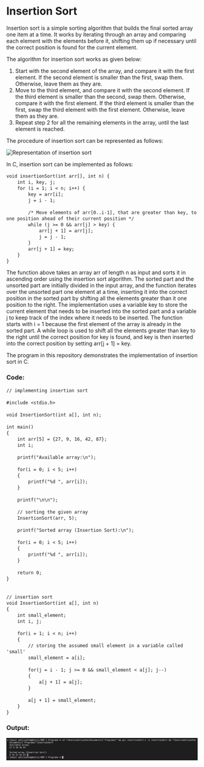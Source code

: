 # Insertion Sort

Insertion sort is a simple sorting algorithm that builds the final sorted array one item at a time. It works by iterating through an array and comparing each element with the elements before it, shifting them up if necessary until the correct position is found for the current element.

The algorithm for insertion sort works as given below:

1. Start with the second element of the array, and compare it with the first element. If the second element is smaller than the first, swap them. Otherwise, leave them as they are.
2. Move to the third element, and compare it with the second element. If the third element is smaller than the second, swap them. Otherwise, compare it with the first element. If the third element is smaller than the first, swap the third element with the first element. Otherwise, leave them as they are.
3. Repeat step 2 for all the remaining elements in the array, until the last element is reached.

The procedure of insertion sort can be represented as follows:

![Representation of insertion sort](https://miro.medium.com/v2/resize:fit:1400/0*1zi2XtjiLXa3LYZh.PNG)

In C, insertion sort can be implemented as follows:

```
void insertionSort(int arr[], int n) {
    int i, key, j;
    for (i = 1; i < n; i++) {
        key = arr[i];
        j = i - 1;

        /* Move elements of arr[0..i-1], that are greater than key, to one position ahead of their current position */
        while (j >= 0 && arr[j] > key) {
            arr[j + 1] = arr[j];
            j = j - 1;
        }
        arr[j + 1] = key;
    }
}
```

The function above takes an array arr of length n as input and sorts it in ascending order using the insertion sort algorithm. The sorted part and the unsorted part are initially divided in the input array, and the function iterates over the unsorted part one element at a time, inserting it into the correct position in the sorted part by shifting all the elements greater than it one position to the right. The implementation uses a variable key to store the current element that needs to be inserted into the sorted part and a variable j to keep track of the index where it needs to be inserted. The function starts with i = 1 because the first element of the array is already in the sorted part. A while loop is used to shift all the elements greater than key to the right until the correct position for key is found, and key is then inserted into the correct position by setting arr[j + 1] = key.

The program in this repository demonstrates the implementation of insertion sort in C.

### Code:

```
// implementing insertion sort

#include <stdio.h>

void InsertionSort(int a[], int n);

int main()
{
    int arr[5] = {27, 9, 16, 42, 87};
    int i;

    printf("Available array:\n");

    for(i = 0; i < 5; i++)
    {
        printf("%d ", arr[i]);
    }

    printf("\n\n");

    // sorting the given array
    InsertionSort(arr, 5);

    printf("Sorted array (Insertion Sort):\n");

    for(i = 0; i < 5; i++)
    {
        printf("%d ", arr[i]);
    }

    return 0;
}


// insertion sort
void InsertionSort(int a[], int n)
{
    int small_element;
    int i, j;

    for(i = 1; i < n; i++)
    {
        // storing the assumed small element in a variable called 'small'
        small_element = a[i];

        for(j = i - 1; j >= 0 && small_element < a[j]; j--)
        {
            a[j + 1] = a[j];
        }
        
        a[j + 1] = small_element;
    }
}
```

### Output:

![insertionSort.c output](https://github.com/Aditi-exe/C-Insertion-Sort/blob/main/insertionSort.png)
